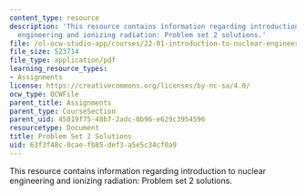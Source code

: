 ```yaml
---
content_type: resource
description: 'This resource contains information regarding introduction to nuclear
  engineering and ionizing radiation: Problem set 2 solutions.'
file: /ol-ocw-studio-app/courses/22-01-introduction-to-nuclear-engineering-and-ionizing-radiation-fall-2016/63f3f48c0caefb85def3a5e5c34cf0a9_MIT22_01F16_ProblemSet2Sol.pdf
file_size: 523714
file_type: application/pdf
learning_resource_types:
- Assignments
license: https://creativecommons.org/licenses/by-nc-sa/4.0/
ocw_type: OCWFile
parent_title: Assignments
parent_type: CourseSection
parent_uid: 45019f75-48b7-2adc-0b96-e629c3954596
resourcetype: Document
title: Problem Set 2 Solutions
uid: 63f3f48c-0cae-fb85-def3-a5e5c34cf0a9
---
```

This resource contains information regarding introduction to nuclear engineering and ionizing radiation: Problem set 2 solutions.